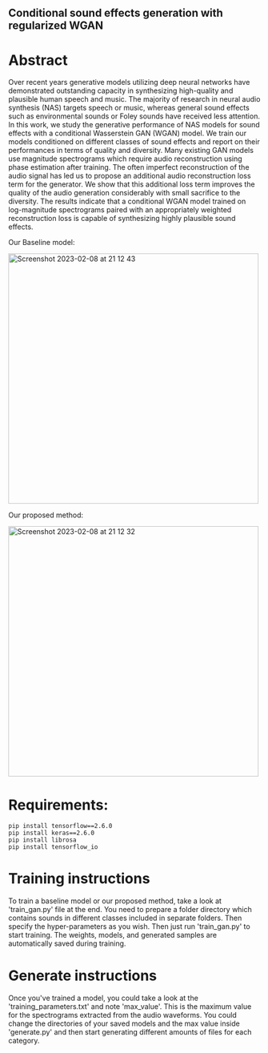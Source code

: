 ## Conditional sound effects generation with regularized WGAN

# Abstract 
Over recent years generative models utilizing deep neural networks have demonstrated outstanding capacity in synthesizing high-quality and plausible human speech and music. The majority of research in neural audio synthesis (NAS) targets speech or music, whereas general sound effects such as environmental sounds or Foley sounds have received less attention. In this work, we study the generative performance of NAS models for sound effects with a conditional Wasserstein GAN (WGAN) model. We train our models conditioned on different classes of sound effects and report on their performances in terms of quality and diversity. Many existing GAN models use magnitude spectrograms which require audio reconstruction using phase estimation after training. The often imperfect reconstruction of the audio signal has led us to propose an additional audio reconstruction loss term for the generator. We show that this additional loss term improves the quality of the audio generation considerably with small sacrifice to the diversity. The results indicate that a conditional WGAN model trained on log-magnitude spectrograms paired with an appropriately weighted reconstruction loss is capable of synthesizing highly plausible sound effects.

Our Baseline model:

<img width="500" alt="Screenshot 2023-02-08 at 21 12 43" src="https://user-images.githubusercontent.com/50271800/217983037-8f257f89-88cd-4491-9f0c-94594f082e4c.png">

Our proposed method:

<img width="500" alt="Screenshot 2023-02-08 at 21 12 32" src="https://user-images.githubusercontent.com/50271800/217983020-bdee347c-8651-406b-bfe1-043247afdc61.png">


# Requirements:
```
pip install tensorflow==2.6.0 
pip install keras==2.6.0 
pip install librosa
pip install tensorflow_io
```

# Training instructions
To train a baseline model or our proposed method, take a look at 'train_gan.py' file at the end. You need to prepare a folder directory which contains sounds in different classes included in separate folders. Then specify the hyper-parameters as you wish. Then just run 'train_gan.py' to start training. The weights, models, and generated samples are automatically saved during training.

# Generate instructions
Once you've trained a model, you could take a look at the 'training_parameters.txt' and note 'max_value'. This is the maximum value for the spectrograms extracted from the audio waveforms. You could change the directories of your saved models and the max value inside 'generate.py' and then start generating different amounts of files for each category.
